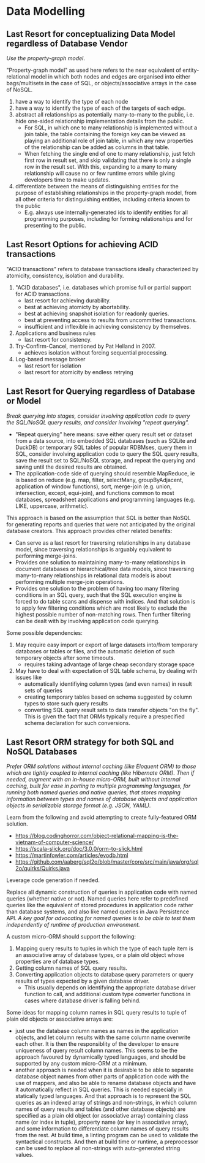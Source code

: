 # Data Modelling

## Last Resort for conceptualizing Data Model regardless of Database Vendor

*Use the property-graph model*.

"Property-graph model" as used here refers to the near equivalent of entity-relational model in which both nodes and edges are organised into either bags/multisets in the case of SQL, or objects/associative arrays in the case of NoSQL.
  1. have a way to identify the type of each node
  1. have a way to identify the type of each of the targets of each edge.
  1. abstract all relationships as potentially many-to-many to the public, i.e. hide one-sided relationship implementation details from the public.
     - For SQL, in which one to many relationship is implemented without a join table, the table containing the foreign key can be viewed as playing an additional role of join table, in which any new properties of the relationship can be added as columns in that table.
     - When fetching the single end of one to many relationship, just fetch first row in result set, and skip validating that there is only a single row in the result set. With this, expanding to a many to many relationship will cause no or few runtime errors while giving developers time to make updates.
  3. differentiate between the means of distinguishing entities for the purpose of establishing relationships in the property-graph model, from all other criteria for distinguishing entities, including criteria known to the public
     - E.g. always use internally-generated ids to identify entities for all programming purposes, including for forming relationships and for presenting to the public.

## Last Resort Options for achieving ACID transactions

"ACID transactions" refers to database transactions ideally characterized by atomicity, consistency, isolation and durability.

  1. "ACID databases", i.e. databases which promise full or partial support for ACID transactions.
     - last resort for achieving durability.
     - best at achieving atomicty by abortability.
     - best at achieving snapshot isolation for readonly queries.
     - best at preventing access to results from uncommitted transactions.
     - insufficient and inflexible in achieving consistency by themselves.
  2. Applications and business rules
     - last resort for consistency.
  1. Try-Confirm-Cancel, mentioned by Pat Helland in 2007.
     - achieves isolation without forcing sequential processing.
  2. Log-based message broker
     - last resort for isolation
     - last resort for atomicity by endless retrying

## Last Resort for Querying regardless of Database or Model

*Break querying into stages, consider involving application code to query the SQL/NoSQL query results, and consider involving "repeat querying".*

  - "Repeat querying" here means: save either query result set or dataset from a data source, into embedded SQL databases (such as SQLite and DuckDB) or temporary SQL tables of popular RDBMses, query them in SQL, consider involving application code to query the SQL query results, save the result set to SQL/NoSQL storage, and repeat the querying and saving until the desired results are obtained.
  - The application-code side of querying should resemble MapReduce, ie is based on reduce (e.g. map, filter, selectMany, groupByAdjacent, application of window functions), sort, 
  merge-join (e.g. union, intersection, except, equi-join), and functions common to most databases, spreadsheet applications and programming languages (e.g. LIKE, uppercase, arithmetic).

This approach is based on the assumption that SQL is better than NoSQL for generating reports and queries that were not anticipated by the original database creators.
This approach provides other related benefits:
  - Can serve as a last resort for traversing relationships in any database model, since traversing relationships is arguably equivalent to performing merge-joins.
  - Provides one solution to maintaining many-to-many relationships in document databases or hierarchical/tree data models, since traversing many-to-many relationships in relational data models is about performing multiple merge-join operations.
  - Provides one solution to the problem of having too many filtering conditions in an SQL query, such that the SQL execution engine is forced to do table scans and dispense with indices. And that solution is to apply few filtering conditions which are most likely to exclude the highest possible
  number of non-matching rows. Then further filtering can be dealt with by involving application code querying.

Some possible dependencies:
  1. May require easy import or export of large datasets into/from temporary databases or tables or files, and the automatic deletion of such temporary objects after some timeouts.
     - requires taking advantage of large cheap secondary storage space
  3. May have to deal with expectation of SQL table schema, by dealing with issues like
     - automatically identifiying column types (and even names) in result sets of queries
     - creating temporary tables based on schema suggested by column types to store such query results
     - converting SQL query result sets to data transfer objects "on the fly". This is given the fact that ORMs typically require a prespecified schema declaration for such conversions.

## Last Resort ORM strategy for both SQL and NoSQL Databases

*Prefer ORM solutions without internal caching (like Eloquent ORM) to those which are tightly coupled to internal caching (like Hibernate ORM). Then if needed, augment with an in-house micro-ORM, built without internal caching, built for ease in porting to multiple programming languages, for running both named queries and native queries, that stores mapping information between types and names of database objects and application objects in serializable storage format (e.g. JSON, YAML).*

Learn from the following and avoid attempting to create fully-featured ORM solution.
  - https://blog.codinghorror.com/object-relational-mapping-is-the-vietnam-of-computer-science/
  - https://scala-slick.org/doc/3.0.0/orm-to-slick.html
  - https://martinfowler.com/articles/evodb.html
  - https://github.com/aaberg/sql2o/blob/master/core/src/main/java/org/sql2o/quirks/Quirks.java

Leverage code generation if needed.

Replace all dynamic construction of queries in application code with named queries (whether native or not). Named queries here refer to predefined queries like the equivalent of stored procedures in application code rather than database systems, and also like named queries in Java Persistence API. *A key goal for advocating for named queries is to be able to test them independently of runtime of production environment.*

A custom micro-ORM should support the following:

  1. Mapping query results to tuples in which the type of each tuple item is an associative array of database types, or a plain old object whose properties are of database types.
  1. Getting column names of SQL query results.
  1. Converting application objects to database query parameters or query results of types expected by a given database driver.
     - This usually depends on identifying the appropriate database driver function to call, and additional custom type converter functions in cases where database driver is falling behind.


Some ideas for mapping column names in SQL query results to tuple of plain old objects or associative arrays are:
  - just use the database column names as names in the application objects, and let column results with the same column name overwrite each other. It is then the responsiblity of the developer to ensure uniqueness of query result column names. This seems to be the approach favoured by dynamically typed languages, and should be supported by any custom micro-ORM at a minimum.
  - another approach is needed when it is desirable to be able to separate database object names from other parts of application code with the use of mappers, and also be able to rename database objects and have it automatically reflect in SQL queries. This is needed especially in statically typed languages. And that approach is to represent the SQL queries as an indexed array of strings and non-strings, in which column names of query results and tables (and other database objects) are specified as a plain old object (or associative array) containing class name (or index in tuple), property name (or key in associative array), and some information to differentiate column names of query results from the rest. At build time, a linting program can be used to validate the syntactical constructs. And then at build time or runtime, a preprocessor can be used to replace all non-strings with auto-generated string values.

